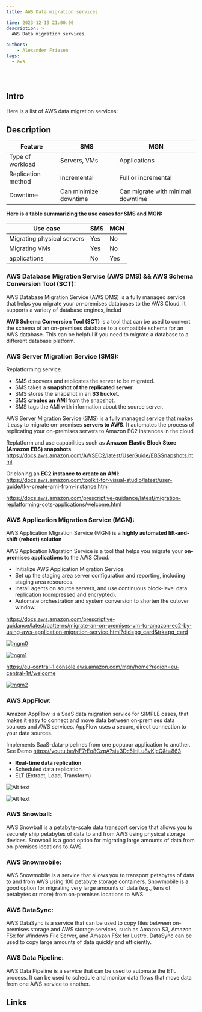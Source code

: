 ```yaml
---
title: AWS Data migration services

time: 2023-12-19 21:00:00
description: >
  AWS Data migration services

authors:
    - Alexander Friesen
tags:
  - aws


---
```


## Intro

Here is a list of AWS data migration services:

## Description




| Feature | SMS | MGN |
|---|---|---|
| Type of workload | Servers, VMs | Applications |
| Replication method | Incremental | Full or incremental |
| Downtime | Can minimize downtime | Can migrate with minimal downtime |

**Here is a table summarizing the use cases for SMS and MGN:**

| Use case | SMS | MGN |
|---|---|---|
| Migrating physical servers | Yes | No |
| Migrating VMs | Yes | No |
| applications | No | Yes |


### **AWS Database Migration Service (AWS DMS) && AWS Schema Conversion Tool (SCT):** 

AWS Database Migration Service (AWS DMS) is a fully managed service that helps you migrate your on-premises databases to the AWS Cloud. It supports a variety of database engines, includ

**AWS Schema Conversion Tool (SCT)** is a tool that can be used to convert the schema of an on-premises database to a compatible schema for an AWS database. This can be helpful if you need to migrate a database to a different database platform.




### **AWS Server Migration Service (SMS):** 

Replatforming service.

 - SMS discovers and replicates the server to be migrated.
 - SMS takes a **snapshot of the replicated server**.
 - SMS stores the snapshot in an **S3 bucket**.
 - SMS **creates an AMI** from the snapshot.
 - SMS tags the AMI with information about the source server.


AWS Server Migration Service (SMS) is a fully managed service that makes it easy to migrate on-premises **servers to AWS**. It automates the process of replicating your on-premises servers to Amazon EC2 instances in the cloud

Replatform and use capabilities such as **Amazon Elastic Block Store (Amazon EBS) snapshots**. <https://docs.aws.amazon.com/AWSEC2/latest/UserGuide/EBSSnapshots.html>

Or cloning an **EC2 instance to create an AMI**: <https://docs.aws.amazon.com/toolkit-for-visual-studio/latest/user-guide/tkv-create-ami-from-instance.html>

<https://docs.aws.amazon.com/prescriptive-guidance/latest/migration-replatforming-cots-applications/welcome.html>


### **AWS Application Migration Service (MGN):** 

AWS Application Migration Service (MGN) is a **highly automated lift-and-shift (rehost) solution**


AWS Application Migration Service is a tool that helps you migrate your **on-premises applications** to the AWS Cloud. 

  - Initialize AWS Application Migration Service.
  - Set up the staging area server configuration and reporting, including staging area resources. 
  - Install agents on source servers, and use continuous block-level data replication (compressed and encrypted).
  - Automate orchestration and system conversion to shorten the cutover window.


<https://docs.aws.amazon.com/prescriptive-guidance/latest/patterns/migrate-an-on-premises-vm-to-amazon-ec2-by-using-aws-application-migration-service.html?did=pg_card&trk=pg_card>


[![mgm0](https://docs.aws.amazon.com/images/prescriptive-guidance/latest/patterns/images/pattern-img/58c8bafd-9a6d-42d4-a5ce-08c4b9a286a3/images/f8396fad-7ee9-4f75-800f-e819f509e151.png)](https://docs.aws.amazon.com/prescriptive-guidance/latest/patterns/migrate-an-on-premises-vm-to-amazon-ec2-by-using-aws-application-migration-service.html?did=pg_card&trk=pg_card "MGM Demo")



[![mgm1](https://img.youtube.com/vi/tB0sAR3aCb4/0.jpg)](https://youtu.be/tB0sAR3aCb4?si=oSe3Vcjhax3s9cEe&t=248 "MGM Demo")

https://eu-central-1.console.aws.amazon.com/mgn/home?region=eu-central-1#/welcome

[![mgm2](https://hidekazu-konishi.com/images/aws_mgn_architecture_lifecycle_usage_notes_003.png)](https://hidekazu-konishi.com/entry/aws_mgn_architecture_lifecycle_usage_notes.html "MGM Demo2")



### **AWS AppFlow:** 

Amazon AppFlow is a SaaS data migration service for SIMPLE cases, that makes it easy to connect and move data between on-premises data sources and AWS services. AppFlow uses a secure, direct connection to your data sources.

Implements SaaS-data-pipelines from one popupar application to another.
See Demo <https://youtu.be/NF7rEo8CzpA?si=3Dc5litjLu8vKjcQ&t=863>

  * **Real-time data replication**
  * Scheduled data replication
  * ELT (Extract, Load, Transform)

![Alt text](https://s3.eu-central-1.amazonaws.com/alf-digital-wiki-pics/sharex/BSD2nOHPIz.png)

![Alt text](https://s3.eu-central-1.amazonaws.com/alf-digital-wiki-pics/sharex/azbNSJbZKJ.png)

### **AWS Snowball:** 

AWS Snowball is a petabyte-scale data transport service that allows you to securely ship petabytes of data to and from AWS using physical storage devices. Snowball is a good option for migrating large amounts of data from on-premises locations to AWS.

### **AWS Snowmobile:** 

AWS Snowmobile is a service that allows you to transport petabytes of data to and from AWS using 100 petabyte storage containers. Snowmobile is a good option for migrating very large amounts of data (e.g., tens of petabytes or more) from on-premises locations to AWS.

### **AWS DataSync:** 

AWS DataSync is a service that can be used to copy files between on-premises storage and AWS storage services, such as Amazon S3, Amazon FSx for Windows File Server, and Amazon FSx for Lustre. DataSync can be used to copy large amounts of data quickly and efficiently.


### **AWS Data Pipeline:** 

AWS Data Pipeline is a service that can be used to automate the ETL process. It can be used to schedule and monitor data flows that move data from one AWS service to another.


## Links

